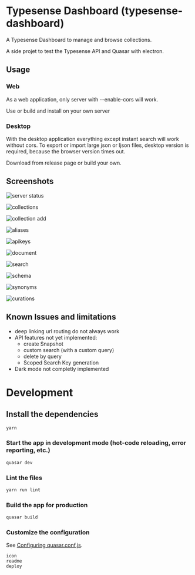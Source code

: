 # Typesense Dashboard (typesense-dashboard)

A Typesense Dashboard to manage and browse collections.

A side projet to test the Typesense API and Quasar with electron.

## Usage

### Web
As a web application, only server with --enable-cors will work.

Use  or build and install on your own server

### Desktop

With the desktop application everything except instant search will work without cors.
To export or import large json or ljson files, desktop version is required, because the browser version times out.

Download from release page or build your own.

## Screenshots

![server status](docs/images/server.png)

![collections](docs/images/collections.png)

![collection add](docs/images/collection_add.png)

![aliases](docs/images/aliases.png)

![apikeys](docs/images/apikeys.png)

![document](docs/images/document.png)

![search](docs/images/search.png)

![schema](docs/images/schema.png)

![synonyms](docs/images/synonyms.png)

![curations](docs/images/curations.png)


## Known Issues and limitations
- deep linking url routing do not always work
- API features not yet implemented:
    - create Snapshot
    - custom search (with a custom query)
    - delete by query
    - Scoped Search Key generation
- Dark mode not completly implemented

# Development
## Install the dependencies
```bash
yarn
```

### Start the app in development mode (hot-code reloading, error reporting, etc.)
```bash
quasar dev
```

### Lint the files
```bash
yarn run lint
```

### Build the app for production
```bash
quasar build
```

### Customize the configuration
See [Configuring quasar.conf.js](https://v2.quasar.dev/quasar-cli/quasar-conf-js).

    icon
    readme
    deploy


